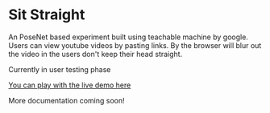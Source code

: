 # Sit Straight

An PoseNet based experiment built using teachable machine by google. Users can view youtube videos by pasting links. By the browser will blur out the video in the users don't keep their head straight.

Currently in user testing phase

[You can play with the live demo here](https://atharvapatil.github.io/teachable-browser/)

More documentation coming soon!
